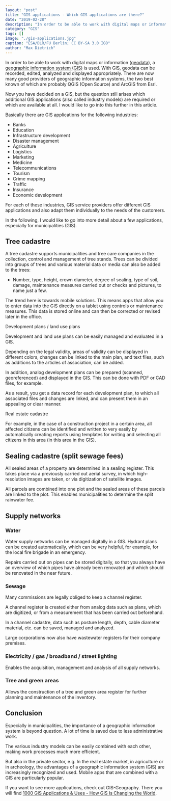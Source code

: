 ```yaml
---
layout: "post"
title: "GIS applications - Which GIS applications are there?"
date: "2019-02-28"
description: "In order to be able to work with digital maps or information geodata, a geographic information system is used. With GIS, geodata can be recorded, edited, analyzed and displayed appropriately. ."
category: "GIS"
tags: []
image: "./gis-applications.jpg"
caption: "ESA/DLR/FU Berlin; CC BY-SA 3.0 IGO"
author: "Max Dietrich"
---
```


In order to be able to work with digital maps or information ([geodata](/en/gis/geodata-what-are-geodata "geodata")), a [geographic information system (GIS)](/en/gis/geographic-information-system-what-is-gis "What is GIS?") is used. With  GIS, geodata can be recorded, edited, analyzed and displayed appropriately. There are now many good providers of geographic information systems, the two best known of which are probably QGIS (Open Source) and ArcGIS from Esri.

Now you have decided on a GIS, but the question still arises which additional GIS applications (also called industry models) are required or which are available at all. I would like to go into this further in this article.

Basically there are GIS applications for the following industries:

*	Banks
*   Education
*	Infrastructure development
*	Disaster management
*   Agriculture
*	Logistics
*	Marketing
*   Medicine
*	Telecommunications
*	Tourism
*	Crime mapping
*   Traffic
*	Insurance
*	Economic development

For each of these industries, GIS service providers offer different GIS applications and also adapt them individually to the needs of the customers.

In the following, I would like to go into more detail about a few applications, especially for municipalities (GIS).

## Tree cadastre

A tree cadastre supports municipalities and tree care companies in the collection, control and management of tree stands. Trees can be divided into groups of trees and various material data or media can also be added to the trees:

* Number, type, height, crown diameter, degree of sealing, type of soil, damage, maintenance measures carried out or checks and pictures, to name just a few.

The trend here is towards mobile solutions. This means apps that allow you to enter data into the GIS directly on a tablet using controls or maintenance measures. This data is stored online and can then be corrected or revised later in the office.

Development plans / land use plans

Development and land use plans can be easily managed and evaluated in a GIS.

Depending on the legal validity, areas of validity can be displayed in different colors, changes can be linked to the main plan, and text files, such as additions to the articles of association, can be added.

In addition, analog development plans can be prepared (scanned, georeferenced) and displayed in the GIS. This can be done with PDF or CAD files, for example.

As a result, you get a data record for each development plan, to which all associated files and changes are linked, and can present them in an appealing or clear manner.

Real estate cadastre

For example, in the case of a construction project in a certain area, all affected citizens can be identified and written to very easily by automatically creating reports using templates for writing and selecting all citizens in this area (in this area in the GIS).

## Sealing cadastre (split sewage fees)

All sealed areas of a property are determined in a sealing register. This takes place via a previously carried out aerial survey, in which high-resolution images are taken, or via digitization of satellite images.

All parcels are combined into one plot and the sealed areas of these parcels are linked to the plot. This enables municipalities to determine the split rainwater fee.

## Supply networks

### Water

Water supply networks can be managed digitally in a GIS. Hydrant plans can be created automatically, which can be very helpful, for example, for the local fire brigade in an emergency.

Repairs carried out on pipes can be stored digitally, so that you always have an overview of which pipes have already been renovated and which should be renovated in the near future.

### Sewage

Many commissions are legally obliged to keep a channel register.

A channel register is created either from analog data such as plans, which are digitized, or from a measurement that has been carried out beforehand.

In a channel cadastre, data such as posture length, depth, cable diameter material, etc. can be saved, managed and analyzed.

Large corporations now also have wastewater registers for their company premises.

### Electricity / gas / broadband / street lighting

Enables the acquisition, management and analysis of all supply networks.

### Tree and green areas

Allows the construction of a tree and green area register for further planning and maintenance of the inventory.

## Conclusion

Especially in municipalities, the importance of a geographic information system is beyond question. A lot of time is saved due to less administrative work.

The various industry models can be easily combined with each other, making work processes much more efficient.

But also in the private sector, e.g. In the real estate market, in agriculture or in archeology, the advantages of a geographic information system (GIS) are increasingly recognized and used. Mobile apps that are combined with a GIS are particularly popular.

If you want to see more applications, check out GIS-Geography. There you will find [1000 GIS Applications & Uses - How GIS Is Changing the World](https://gisgeography.com/gis-applications-uses/ "1000 GIS Applications & Uses - How GIS Is Changing the World").